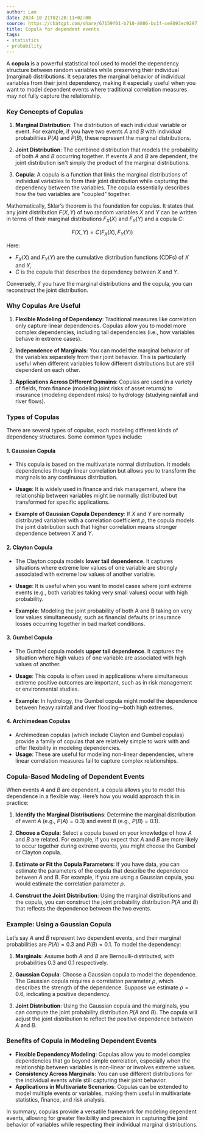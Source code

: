 ```yaml
---
author: Lam
date: 2024-10-21T02:28:11+02:00
source: https://chatgpt.com/share/67159f01-b710-8006-bc1f-ce8093ec9297
title: Copula for dependent events
tags:
- statistics
- probability
---
```


A **copula** is a powerful statistical tool used to model the dependency structure between random variables while preserving their individual (marginal) distributions. It separates the marginal behavior of individual variables from their joint dependency, making it especially useful when you want to model dependent events where traditional correlation measures may not fully capture the relationship.

### Key Concepts of Copulas

1. **Marginal Distribution**: The distribution of each individual variable or event. For example, if you have two events $A$ and $B$ with individual probabilities $P(A)$ and $P(B)$, these represent the marginal distributions.

2. **Joint Distribution**: The combined distribution that models the probability of both $A$ and $B$ occurring together. If events $A$ and $B$ are dependent, the joint distribution isn't simply the product of the marginal distributions.

3. **Copula**: A copula is a function that links the marginal distributions of individual variables to form their joint distribution while capturing the dependency between the variables. The copula essentially describes how the two variables are "coupled" together.

Mathematically, Sklar’s theorem is the foundation for copulas. It states that any joint distribution $F(X, Y)$ of two random variables $X$ and $Y$ can be written in terms of their marginal distributions $F_X(X)$ and $F_Y(Y)$ and a copula $C$:

$$
F(X, Y) = C(F_X(X), F_Y(Y))
$$

Here:
- $F_X(X)$ and $F_Y(Y)$ are the cumulative distribution functions (CDFs) of $X$ and $Y$,
- $C$ is the copula that describes the dependency between $X$ and $Y$.

Conversely, if you have the marginal distributions and the copula, you can reconstruct the joint distribution.

### Why Copulas Are Useful

1. **Flexible Modeling of Dependency**: Traditional measures like correlation only capture linear dependencies. Copulas allow you to model more complex dependencies, including tail dependencies (i.e., how variables behave in extreme cases).
   
2. **Independence of Marginals**: You can model the marginal behavior of the variables separately from their joint behavior. This is particularly useful when different variables follow different distributions but are still dependent on each other.

3. **Applications Across Different Domains**: Copulas are used in a variety of fields, from finance (modeling joint risks of asset returns) to insurance (modeling dependent risks) to hydrology (studying rainfall and river flows).

### Types of Copulas

There are several types of copulas, each modeling different kinds of dependency structures. Some common types include:

#### 1. **Gaussian Copula**
   - This copula is based on the multivariate normal distribution. It models dependencies through linear correlation but allows you to transform the marginals to any continuous distribution.
   - **Usage**: It is widely used in finance and risk management, where the relationship between variables might be normally distributed but transformed for specific applications.
   
   - **Example of Gaussian Copula Dependency**: If $X$ and $Y$ are normally distributed variables with a correlation coefficient $\rho$, the copula models the joint distribution such that higher correlation means stronger dependence between $X$ and $Y$.

#### 2. **Clayton Copula**
   - The Clayton copula models **lower tail dependence**. It captures situations where extreme low values of one variable are strongly associated with extreme low values of another variable.
   - **Usage**: It is useful when you want to model cases where joint extreme events (e.g., both variables taking very small values) occur with high probability.
   
   - **Example**: Modeling the joint probability of both A and B taking on very low values simultaneously, such as financial defaults or insurance losses occurring together in bad market conditions.

#### 3. **Gumbel Copula**
   - The Gumbel copula models **upper tail dependence**. It captures the situation where high values of one variable are associated with high values of another.
   - **Usage**: This copula is often used in applications where simultaneous extreme positive outcomes are important, such as in risk management or environmental studies.
   
   - **Example**: In hydrology, the Gumbel copula might model the dependence between heavy rainfall and river flooding—both high extremes.

#### 4. **Archimedean Copulas**
   - Archimedean copulas (which include Clayton and Gumbel copulas) provide a family of copulas that are relatively simple to work with and offer flexibility in modeling dependencies.
   - **Usage**: These are useful for modeling non-linear dependencies, where linear correlation measures fail to capture complex relationships.

### Copula-Based Modeling of Dependent Events

When events $A$ and $B$ are dependent, a copula allows you to model this dependence in a flexible way. Here’s how you would approach this in practice:

1. **Identify the Marginal Distributions**: Determine the marginal distribution of event $A$ (e.g., $P(A) = 0.3$) and event $B$ (e.g., $P(B) = 0.1$).

2. **Choose a Copula**: Select a copula based on your knowledge of how $A$ and $B$ are related. For example, if you expect that $A$ and $B$ are more likely to occur together during extreme events, you might choose the Gumbel or Clayton copula.

3. **Estimate or Fit the Copula Parameters**: If you have data, you can estimate the parameters of the copula that describe the dependence between $A$ and $B$. For example, if you are using a Gaussian copula, you would estimate the correlation parameter $\rho$.

4. **Construct the Joint Distribution**: Using the marginal distributions and the copula, you can construct the joint probability distribution $P(A \text{ and } B)$ that reflects the dependence between the two events.

### Example: Using a Gaussian Copula

Let’s say $A$ and $B$ represent two dependent events, and their marginal probabilities are $P(A) = 0.3$ and $P(B) = 0.1$. To model the dependency:

1. **Marginals**: Assume both $A$ and $B$ are Bernoulli-distributed, with probabilities 0.3 and 0.1 respectively.
   
2. **Gaussian Copula**: Choose a Gaussian copula to model the dependence. The Gaussian copula requires a correlation parameter $\rho$, which describes the strength of the dependence. Suppose we estimate $\rho = 0.6$, indicating a positive dependency.

3. **Joint Distribution**: Using the Gaussian copula and the marginals, you can compute the joint probability distribution $P(A \text{ and } B)$. The copula will adjust the joint distribution to reflect the positive dependence between $A$ and $B$.

### Benefits of Copula in Modeling Dependent Events

- **Flexible Dependency Modeling**: Copulas allow you to model complex dependencies that go beyond simple correlation, especially when the relationship between variables is non-linear or involves extreme values.
- **Consistency Across Marginals**: You can use different distributions for the individual events while still capturing their joint behavior.
- **Applications in Multivariate Scenarios**: Copulas can be extended to model multiple events or variables, making them useful in multivariate statistics, finance, and risk analysis.

In summary, copulas provide a versatile framework for modeling dependent events, allowing for greater flexibility and precision in capturing the joint behavior of variables while respecting their individual marginal distributions.
